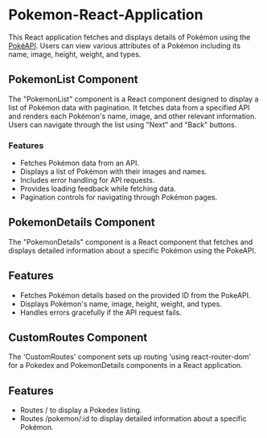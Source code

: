 # Pokemon-React-Application

This React application fetches and displays details of Pokémon using the [PokéAPI](https://pokeapi.co/). Users can view various attributes of a Pokémon including its name, image, height, weight, and types.

## PokemonList Component

The "PokemonList" component is a React component designed to display a list of Pokémon data with pagination. It fetches data from a specified API and renders each Pokémon's name, image, and other relevant information. Users can navigate through the list using "Next" and "Back" buttons.

### Features

- Fetches Pokémon data from an API.
- Displays a list of Pokémon with their images and names.
- Includes error handling for API requests.
- Provides loading feedback while fetching data.
- Pagination controls for navigating through Pokémon pages.

## PokemonDetails Component

The "PokemonDetails" component is a React component that fetches and displays detailed information about a specific Pokémon using the PokeAPI.

## Features

- Fetches Pokémon details based on the provided ID from the PokeAPI.
- Displays Pokémon's name, image, height, weight, and types.
- Handles errors gracefully if the API request fails.

## CustomRoutes Component

The 'CustomRoutes' component sets up routing 'using react-router-dom' for a Pokedex and PokemonDetails components in a React application.

## Features

- Routes / to display a Pokedex listing.
- Routes /pokemon/:id to display detailed information about a specific Pokémon.
